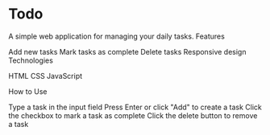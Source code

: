 # Todo
A simple web application for managing your daily tasks.
Features

Add new tasks
Mark tasks as complete
Delete tasks
Responsive design
Technologies

HTML
CSS
JavaScript

How to Use

Type a task in the input field
Press Enter or click "Add" to create a task
Click the checkbox to mark a task as complete
Click the delete button to remove a task
